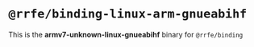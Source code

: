 # `@rrfe/binding-linux-arm-gnueabihf`

This is the **armv7-unknown-linux-gnueabihf** binary for `@rrfe/binding`
